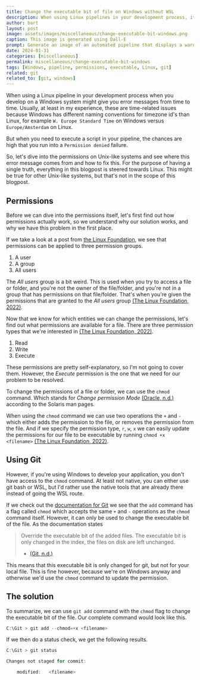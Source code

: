 ```yaml
---
title: Change the executable bit of file on Windows without WSL
description: When using Linux pipelines in your development process, it might happen that you need to execute a script. However, sometimes these scripts don't have the right permissions to be executed.
author: bart
layout: post
image: assets/images/miscellaneous/change-executable-bit-windows.png
caption: This image is generated using Dall-E
prompt: Generate an image of an automated pipeline that displays a warning sign on a computer screen in a minimalistic flat style
date: 2024-01-31
categories: [miscellaneous]
permalink: miscellaneous/change-executable-bit-windows
tags: [Windows, pipeline, permissions, executable, Linux, git]
related: git
related_to: [git, windows]
---
```


When using a Linux pipeline in your development process when you develop on a Windows system might give you error messages from time to time. Usually, at least in my experience, these are time-related issues because Windows has different naming conventions for timezone id's than Linux, for example `W. Europe Standard Time` on Windows versus `Europe/Amsterdam` on Linux.

But when you need to execute a script in your pipeline, the chances are high that you run into a `Permission denied` failure.

So, let's dive into the permissions on Unix-like systems and see where this error message comes from and how to fix this. For the purpose of having a single truth, everything in this blogpost is steered towards Linux. This might be true for other Unix-like systems, but that's not in the scope of this blogpost.

## Permissions

Before we can dive into the permissions itself, let's first find out how permissions actually work, so we understand why our solution works, and why we have this problem in the first place.

If we take a look at a post from [the Linux Foundation](https://www.linuxfoundation.org/), we see that permissions can be applied to three permission groups.

1. A user
2. A group
3. All users

The _All users_ group is a bit weird. This is used when you try to access a file or folder, and you're not the owner of the file/folder, and you're not in a group that has permissions on that file/folder. That's when you're given the permissions that are granted to the _All users_ group [(The Linux Foundation, 2022)](https://www.linuxfoundation.org/blog/blog/classic-sysadmin-understanding-linux-file-permissions).

Now that we know for which entities we can change the permissions, let's find out what permissions are available for a file. There are three permission types that we're interested in [(The Linux Foundation, 2022)](https://www.linuxfoundation.org/blog/blog/classic-sysadmin-understanding-linux-file-permissions).

1. Read
2. Write
3. Execute

These permissions are pretty self-explanatory, so I'm not going to cover them. However, the _Execute_ permission is the one that we need for our problem to be resolved.

To change the permissions of a file or folder, we can use the `chmod` command. Which stands for _Change permission Mode_ [(Oracle, n.d.)](https://docs.oracle.com/cd/E86824_01/html/E54763/chmod-1.html) according to the Solaris man pages.

When using the `chmod` command we can use two operations the `+` and `-` which either adds the permission to the file, or removes the permission from the file. And if we specify the permission type, `r`, `w`, `x` we can easily update the permissions for our file to be executable by running `chmod +x <filename>` [(The Linux Foundation, 2022)](https://www.linuxfoundation.org/blog/blog/classic-sysadmin-understanding-linux-file-permissions).

## Using Git

However, if you're using Windows to develop your application, you don't have access to the `chmod` command. At least not native, you can either use git bash or WSL, but I'd rather use the native tools that are already there instead of going the WSL route.

If we check out the [documentation for Git](https://git-scm.com/docs/git-add) we see that the `add` command has a flag called `chmod` which accepts the same `+` and `-` operations as the `chmod` command itself. However, it can only be used to change the executable bit of the file. As the documentation states

> Override the executable bit of the added files. The executable bit is only changed in the index, the files on disk are left unchanged.
> * [(Git, n.d.)](https://git-scm.com/docs/git-add#Documentation/git-add.txt---chmod-x)

This means that this executable bit is only changed for git, but not for your local file. This is fine however, because we're on Windows anyway and otherwise we'd use the `chmod` command to update the permission.

## The solution

To summarize, we can use `git add` command with the `chmod` flag to change the executable bit of the file. Our complete command would look like this.
```powershell
C:\Git > git add --chmod=+x <filename>
```

If we then do a status check, we get the following results.

```powershell
C:\Git > git status

Changes not staged for commit:

    modified:   <filename>
```